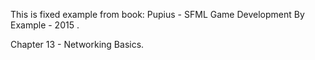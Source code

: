 This is fixed example from book: Pupius - SFML Game Development By Example - 2015 .

Chapter 13 - Networking Basics.

